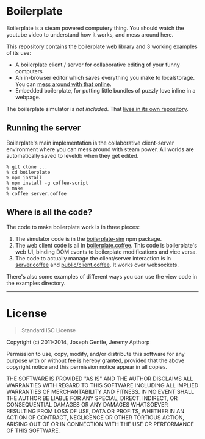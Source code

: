 Boilerplate
===========

Boilerplate is a steam powered computery thing. You should watch the youtube
video to understand how it works, and mess around here.

This repository contains the boilerplate web library and 3 working examples of
its use:

- A boilerplate client / server for collaborative editing of your funny computers
- An in-browser editor which saves everything you make to localstorage. You can
  [mess around with that online](https://josephg.com/boilerplate/).
- Embedded boilerplate, for putting little bundles of puzzly love inline in a
  webpage.

The boilerplate simulator is *not included*. That [lives in its own
repository](/josephg/boilerplate-sim).


## Running the server

Boilerplate's main implementation is the collaborative client-server
environment where you can mess around with steam power. All worlds are
automatically saved to leveldb when they get edited.

```
% git clone ...
% cd boilerplate
% npm install
% npm install -g coffee-script
% make
% coffee server.coffee
```

## Where is all the code?

The code to make boilerplate work is in three pieces:

1. The simulator code is in the [boilerplate-sim](https://www.npmjs.org/package/boilerplate-sim) npm package.
2. The web client code is all in
[boilerplate.coffee](public/boilerplate.coffee).
This code is boilerplate's web UI, binding DOM events to boilerplate
modifications and vice versa.
3. The code to actually manage the client/server interaction is in
[server.coffee](server.coffee) and
[public/client.coffee](public/client.coffee). It works over websockets.

There's also some examples of different ways you can use the view code in the examples directory.





---

# License

> Standard ISC License

Copyright (c) 2011-2014, Joseph Gentle, Jeremy Apthorp

Permission to use, copy, modify, and/or distribute this software for any
purpose with or without fee is hereby granted, provided that the above
copyright notice and this permission notice appear in all copies.

THE SOFTWARE IS PROVIDED "AS IS" AND THE AUTHOR DISCLAIMS ALL WARRANTIES WITH
REGARD TO THIS SOFTWARE INCLUDING ALL IMPLIED WARRANTIES OF MERCHANTABILITY AND
FITNESS. IN NO EVENT SHALL THE AUTHOR BE LIABLE FOR ANY SPECIAL, DIRECT,
INDIRECT, OR CONSEQUENTIAL DAMAGES OR ANY DAMAGES WHATSOEVER RESULTING FROM
LOSS OF USE, DATA OR PROFITS, WHETHER IN AN ACTION OF CONTRACT, NEGLIGENCE OR
OTHER TORTIOUS ACTION, ARISING OUT OF OR IN CONNECTION WITH THE USE OR
PERFORMANCE OF THIS SOFTWARE.


